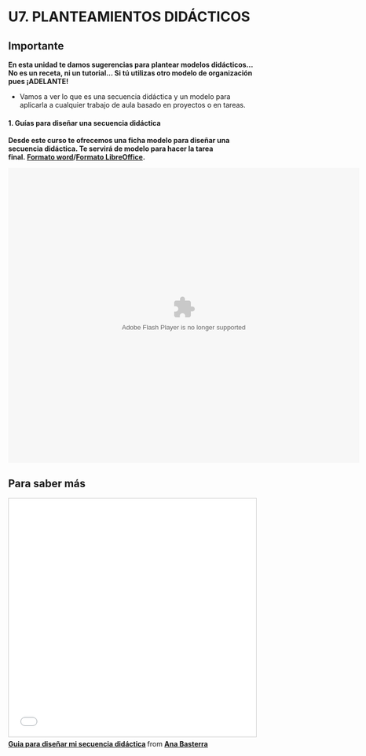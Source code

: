 # U7. PLANTEAMIENTOS DIDÁCTICOS

## Importante

**En esta unidad te damos sugerencias para plantear modelos didácticos... No es un receta, ni un tutorial... Si tú utilizas otro modelo de organización pues ¡ADELANTE!**

*   Vamos a ver lo que es una secuencia didáctica y un modelo para aplicarla a cualquier trabajo de aula basado en proyectos o en tareas.

#### 1\. Guías para diseñar una secuencia didáctica

**Desde este curso te ofrecemos una ficha modelo para diseñar una secuencia didáctica. Te servirá de modelo para hacer la tarea final. [Formato word](http://catedu.es/materialesaularagon2013/imagen/secuencia.doc)/[Formato LibreOffice](http://catedu.es/materialesaularagon2013/imagen/secuencia.odt).**

<object type="application/x-shockwave-flash" data="http://aularagon.catedu.es/materialesaularagon2013/imagen/secuenciadi.swf" style="display: block; margin-left: auto; margin-right: auto;" width="715" height="600"><param name="src" value="http://aularagon.catedu.es/materialesaularagon2013/imagen/secuenciadi.swf"></object>

## Para saber más


<iframe src="//www.slideshare.net/slideshow/embed_code/key/9Zk5vl6bLbVlXA" width="595" height="485" frameborder="0" marginwidth="0" marginheight="0" scrolling="no" style="border:1px solid #CCC; border-width:1px; margin-bottom:5px; max-width: 100%;" allowfullscreen> </iframe> <div style="margin-bottom:5px"> <strong> <a href="//www.slideshare.net/AnaBasterra/guia-para-disear-mi-secuencia-didctica" title="Guia para diseñar mi secuencia didáctica" target="_blank">Guia para diseñar mi secuencia didáctica</a> </strong> from <strong><a href="https://www.slideshare.net/AnaBasterra" target="_blank">Ana Basterra</a></strong> </div>

